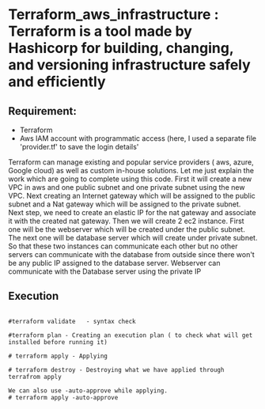 # Terraform_aws_infrastructure : Terraform is a tool made by Hashicorp for building, changing, and versioning infrastructure safely and efficiently

## Requirement:
- Terraform
- Aws IAM account with programmatic access (here, I used a separate file 'provider.tf' to save the login details'

Terraform can manage existing and popular service providers ( aws, azure, Google cloud) as well as custom in-house solutions. Let me just explain the work which are going to complete using this code.
First it will create a new VPC in aws and one public subnet and one private subnet using the new VPC. Next creating an Internet gateway which will be assigned to the public subnet and a Nat gateway which will be assigned to the private subnet.
Next step, we need to create an elastic IP for the nat gateway and associate it with the created nat gateway. Then we will create 2 ec2 instance. First one will be the webserver which will be created under the public subnet.
The next one will be database server which will create under private subnet. So that these two instances can communicate each other but no other servers can communicate with the database from outside since there won't be any public IP assigned to the database server.
Webserver can communicate with the Database server using the private IP

## Execution

``````

#terraform validate   - syntax check 

#terraform plan - Creating an execution plan ( to check what will get installed before running it)

# terraform apply - Applying

# terraform destroy - Destroying what we have applied through terrafrom apply

We can also use -auto-approve while applying.
# terraform apply -auto-approve

```````
